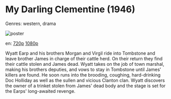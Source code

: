 # My Darling Clementine (1946)

Genres: western, drama

![poster](http://image.tmdb.org/t/p/w500/trn6UvQirVPjMxpPsKiWKjf6leg.jpg)

en:
  [720p](magnet:?xt=urn:btih:0E2E36C5A596E240D444E026D569BDA3B31B9435&tr=udp://glotorrents.pw:6969/announce&tr=udp://tracker.opentrackr.org:1337/announce&tr=udp://torrent.gresille.org:80/announce&tr=udp://tracker.openbittorrent.com:80&tr=udp://tracker.coppersurfer.tk:6969&tr=udp://tracker.leechers-paradise.org:6969&tr=udp://p4p.arenabg.ch:1337&tr=udp://tracker.internetwarriors.net:1337)
  [1080p](magnet:?xt=urn:btih:2C0998F1C00DA2957153A1A5A31E6D2807B7BAE0&tr=udp://glotorrents.pw:6969/announce&tr=udp://tracker.opentrackr.org:1337/announce&tr=udp://torrent.gresille.org:80/announce&tr=udp://tracker.openbittorrent.com:80&tr=udp://tracker.coppersurfer.tk:6969&tr=udp://tracker.leechers-paradise.org:6969&tr=udp://p4p.arenabg.ch:1337&tr=udp://tracker.internetwarriors.net:1337)
  


Wyatt Earp and his brothers Morgan and Virgil ride into Tombstone and leave brother James in charge of their cattle herd. On their return they find their cattle stolen and James dead. Wyatt takes on the job of town marshal, making his brothers deputies, and vows to stay in Tombstone until James' killers are found. He soon runs into the brooding, coughing, hard-drinking Doc Holliday as well as the sullen and vicious Clanton clan. Wyatt discovers the owner of a trinket stolen from James' dead body and the stage is set for the Earps' long-awaited revenge.